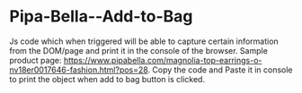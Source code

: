 # Pipa-Bella--Add-to-Bag
Js code which when triggered will be able to capture certain information from the DOM/page and print it in the console of the browser. Sample product page: https://www.pipabella.com/magnolia-top-earrings-o-nv18er0017646-fashion.html?pos=28. Copy the code and Paste it in console to print the object when add to bag button is clicked.
